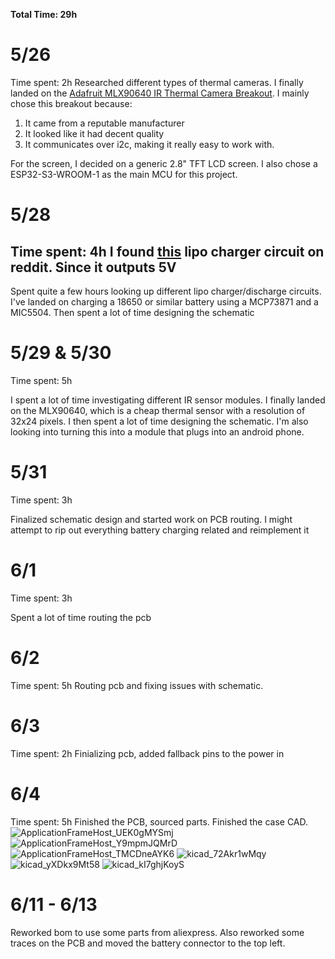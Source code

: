 **Total Time: 29h**

# 5/26
Time spent: 2h
Researched different types of thermal cameras. I finally landed on the [Adafruit MLX90640 IR Thermal Camera Breakout](https://www.adafruit.com/product/4407).
I mainly chose this breakout because:
1. It came from a reputable manufacturer
2. It looked like it had decent quality
3. It communicates over i2c, making it really easy to work with.

For the screen, I decided on a generic 2.8" TFT LCD screen.
I also chose a ESP32-S3-WROOM-1 as the main MCU for this project.

# 5/28
Time spent: 4h
I found [this](https://www.reddit.com/r/electronics/comments/a70koi/comment/ebzriyd/) lipo charger circuit on reddit. Since it outputs 5V
--
Spent quite a few hours looking up different lipo charger/discharge circuits. I've landed on charging a 18650 or similar battery using a MCP73871 and a MIC5504. Then spent a lot of time designing the schematic

# 5/29 & 5/30
Time spent: 5h

I spent a lot of time investigating different IR sensor modules. I finally landed on the MLX90640, which is a cheap thermal sensor with a resolution of 32x24 pixels. I then spent a lot of time designing the schematic.
I'm also looking into turning this into a module that plugs into an android phone.

# 5/31
Time spent: 3h

Finalized schematic design and started work on PCB routing. I might attempt to rip out everything battery charging related and reimplement it

# 6/1
Time spent: 3h

Spent a lot of time routing the pcb

# 6/2
Time spent: 5h
Routing pcb and fixing issues with schematic.

# 6/3
Time spent: 2h
Finializing pcb, added fallback pins to the power in

# 6/4
Time spent: 5h
Finished the PCB, sourced parts. Finished the case CAD.
![ApplicationFrameHost_UEK0gMYSmj](https://github.com/user-attachments/assets/2054bd38-e86a-48ae-a2cf-0893621192db)
![ApplicationFrameHost_Y9mpmJQMrD](https://github.com/user-attachments/assets/5d0aea0a-1581-4210-8405-b96ca57c3fa6)
![ApplicationFrameHost_TMCDneAYK6](https://github.com/user-attachments/assets/4597f4c2-b643-4aba-a8d6-1164c3917146)
![kicad_72Akr1wMqy](https://github.com/user-attachments/assets/3c58292e-0594-4c71-914f-dc51813e364f)
![kicad_yXDkx9Mt58](https://github.com/user-attachments/assets/9376405d-6afe-4d93-b60b-b3e33d982e1e)
![kicad_kI7ghjKoyS](https://github.com/user-attachments/assets/3129d40e-ae51-465a-864d-077ebcc0ca00)

# 6/11 - 6/13
Reworked bom to use some parts from aliexpress. Also reworked some traces on the PCB and moved the battery connector to the top left.

